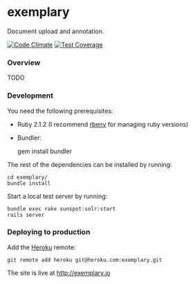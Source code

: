 exemplary
=========

Document upload and annotation.

[![Code Climate](https://codeclimate.com/github/unhaltable/exemplary/badges/gpa.svg)](https://codeclimate.com/github/unhaltable/exemplary)
[![Test Coverage](https://codeclimate.com/github/unhaltable/exemplary/badges/coverage.svg)](https://codeclimate.com/github/unhaltable/exemplary)

### Overview

TODO

### Development

You need the following prerequisites:

- Ruby 2.1.2 (I recommend [rbenv](https://github.com/sstephenson/rbenv) for managing ruby versions)

- Bundler:

    gem install bundler

The rest of the dependencies can be installed by running:

    cd exemplary/
    bundle install

Start a local test server by running:

    bundle exec rake sunspot:solr:start
    rails server

### Deploying to production

Add the [Heroku](https://www.heroku.com/) remote:

    git remote add heroku git@heroku.com:exemplary.git

The site is live at <http://exemplary.io>
